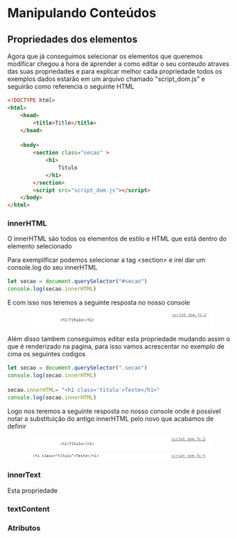 # Manipulando Conteúdos

## Propriedades dos elementos

Agora que já conseguimos selecionar os elementos que queremos modificar chegou a hora de aprender a como editar o seu conteudo atraves das suas propriedades e para explicar melhor cada propriedade todos os exemplos dados estarão em um arquivo chamado "script\_dom.js" e seguirão como referencia o seguinte HTML

```html
<!DOCTYPE html>
<html>
    <head>
        <title>Title</title>
    </head>

    <body>
        <section class="secao" >
            <h1>
                Titulo
            </h1>
        </section>
        <script src="script_dom.js"></script>
    </body>
</html>
```

### innerHTML

O innerHTML são todos os elementos de estilo e HTML que está dentro do elemento selecionado

Para exemplificar podemos selecionar a tag \<section> e irei dar um console.log do seu innerHTML

```javascript
let secao = document.querySelector("#secao")
console.log(secao.innerHTML)
```

E com isso nos teremos a seguinte resposta no nosso console

<figure><img src="../.gitbook/assets/innerHTML.png" alt=""><figcaption></figcaption></figure>

Além disso tambem conseguimos editar esta propriedade mudando assim o que é renderizado na pagina, para isso vamos acrescentar no exemplo de cima os seguintes codigos

```javascript
let secao = document.querySelector(".secao")
console.log(secao.innerHTML)

secao.innerHTML= "<h1 class='titulo'>Teste</h1>"
console.log(secao.innerHTML)
```

Logo nos teremos a seguinte resposta no nosso console onde é possivel notar a substituição do antigo innerHTML pelo novo que acabamos de definir

<figure><img src="../.gitbook/assets/innerHTMLEdit.png" alt=""><figcaption></figcaption></figure>

### innerText

Esta propriedade&#x20;

### textContent

### Atributos
